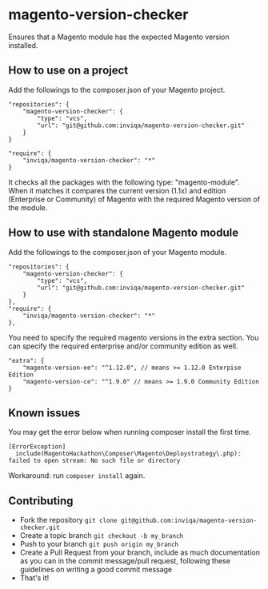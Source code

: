 # magento-version-checker #

Ensures that a Magento module has the expected Magento version installed.

## How to use on a project
Add the followings to the composer.json of your Magento project.
```
"repositories": {
    "magento-version-checker": {
        "type": "vcs",
        "url": "git@github.com:inviqa/magento-version-checker.git"
    }
}

"require": {
    "inviqa/magento-version-checker": "*"
}
```

It checks all the packages with the following type: "magento-module".
When it matches it compares the current version (1.1x) and edition (Enterprise or Community) of Magento
with the required Magento version of the module.

## How to use with standalone Magento module
Add the followings to the composer.json of your Magento module.
```
"repositories": {
    "magento-version-checker": {
        "type": "vcs",
        "url": "git@github.com:inviqa/magento-version-checker.git"
    }
},
"require": {
    "inviqa/magento-version-checker": "*"
},
```

You need to specify the required magento versions in the extra section. You can specify the required
enterprise and/or community edition as well.
```
"extra": {
    "magento-version-ee": "^1.12.0", // means >= 1.12.0 Enterpise Edition
    "magento-version-ce": "^1.9.0" // means >= 1.9.0 Community Edition
}
```


## Known issues

You may get the error below when running composer install the first time.
```
[ErrorException]
  include(MagentoHackathon\Composer\Magento\Deploystrategy\.php): failed to open stream: No such file or directory
```
Workaround: run `composer install` again.

## Contributing ##

* Fork the repository `git clone git@github.com:inviqa/magento-version-checker.git`
* Create a topic branch `git checkout -b my_branch`
* Push to your branch `git push origin my_branch`
* Create a Pull Request from your branch, include as much documentation as you can in the commit message/pull request,
following these guidelines on writing a good commit message
* That's it!

